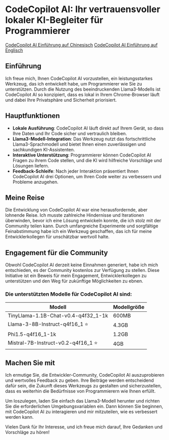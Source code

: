 # CodeCopilot AI: Ihr vertrauensvoller lokaler KI-Begleiter für Programmierer

<a href="https://github.com/manchungkali/CodeCopilotAI/blob/main/README_zh_cn.md">CodeCopilot AI Einführung auf Chinesisch</a>
<a href="https://github.com/manchungkali/CodeCopilotAI/blob/main/README.md">CodeCopilot AI Einführung auf Englisch</a>


## Einführung

Ich freue mich, Ihnen CodeCopilot AI vorzustellen, ein leistungsstarkes Werkzeug, das ich entwickelt habe, um Programmierer wie Sie zu unterstützen. Durch die Nutzung des beeindruckenden Llama3-Modells ist CodeCopilot AI so konzipiert, dass es lokal in Ihrem Chrome-Browser läuft und dabei Ihre Privatsphäre und Sicherheit priorisiert.

## Hauptfunktionen

- **Lokale Ausführung**: CodeCopilot AI läuft direkt auf Ihrem Gerät, so dass Ihre Daten und Ihr Code sicher und vertraulich bleiben.
- **Llama3-Modell-Integration**: Das Werkzeug nutzt das fortschrittliche Llama3-Sprachmodell und bietet Ihnen einen zuverlässigen und sachkundigen KI-Assistenten.
- **Interaktive Unterstützung**: Programmierer können CodeCopilot AI Fragen zu ihrem Code stellen, und die KI wird hilfreiche Vorschläge und Lösungen liefern.
- **Feedback-Schleife**: Nach jeder Interaktion präsentiert Ihnen CodeCopilot AI drei Optionen, um Ihren Code weiter zu verbessern und Probleme anzugehen.

## Meine Reise

Die Entwicklung von CodeCopilot AI war eine herausfordernde, aber lohnende Reise. Ich musste zahlreiche Hindernisse und Iterationen überwinden, bevor ich eine Lösung entwickeln konnte, die ich stolz mit der Community teilen kann. Durch umfangreiche Experimente und sorgfältige Feinabstimmung habe ich ein Werkzeug geschaffen, das ich für meine Entwicklerkollegen für unschätzbar wertvoll halte.

## Engagement für die Community

Obwohl CodeCopilot AI derzeit keine Einnahmen generiert, habe ich mich entschieden, es der Community kostenlos zur Verfügung zu stellen. Diese Initiative ist ein Beweis für mein Engagement, Entwicklerkollegen zu unterstützen und den Weg für zukünftige Möglichkeiten zu ebnen.

### Die unterstützten Modelle für CodeCopilot AI sind:

| Modell | Modellgröße |
| --- | --- |
| TinyLlama-1.1B-Chat-v0.4-q4f32_1-1k | 600MB |
| Llama-3-8B-Instruct-q4f16_1 ⭐ | 4.3GB |
| Phi1.5-q4f16_1-1k | 1.2GB |
| Mistral-7B-Instruct-v0.2-q4f16_1 ⭐ | 4GB |

## Machen Sie mit

Ich ermutige Sie, die Entwickler-Community, CodeCopilot AI auszuprobieren und wertvolles Feedback zu geben. Ihre Beiträge werden entscheidend dafür sein, die Zukunft dieses Werkzeugs zu gestalten und sicherzustellen, dass es weiterhin die Bedürfnisse von Programmierern wie Ihnen erfüllt.

Um loszulegen, laden Sie einfach das Llama3-Modell herunter und richten Sie die erforderlichen Umgebungsvariablen ein. Dann können Sie beginnen, mit CodeCopilot AI zu interagieren und mir mitzuteilen, wie es verbessert werden kann.

Vielen Dank für Ihr Interesse, und ich freue mich darauf, Ihre Gedanken und Vorschläge zu hören!

